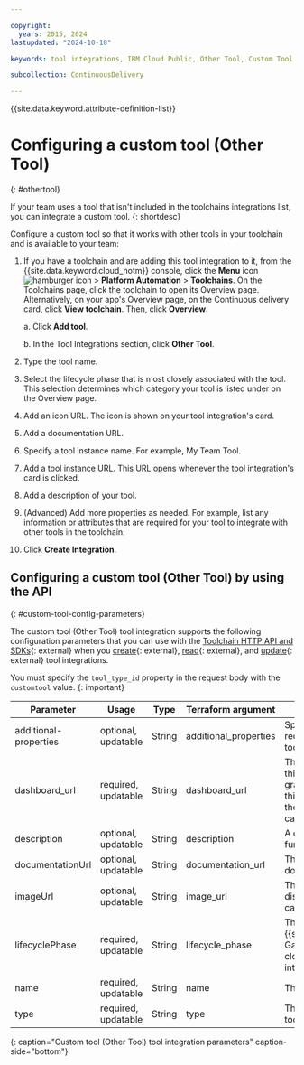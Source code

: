 ```yaml
---

copyright:
  years: 2015, 2024
lastupdated: "2024-10-18"

keywords: tool integrations, IBM Cloud Public, Other Tool, Custom Tool

subcollection: ContinuousDelivery

---
```


{{site.data.keyword.attribute-definition-list}}

# Configuring a custom tool (Other Tool)
{: #othertool}

If your team uses a tool that isn't included in the toolchains integrations list, you can integrate a custom tool.
{: shortdesc}

Configure a custom tool so that it works with other tools in your toolchain and is available to your team:

1. If you have a toolchain and are adding this tool integration to it, from the {{site.data.keyword.cloud_notm}} console, click the **Menu** icon ![hamburger icon](images/icon_hamburger.svg) > **Platform Automation** > **Toolchains**. On the Toolchains page, click the toolchain to open its Overview page. Alternatively, on your app's Overview page, on the Continuous delivery card, click **View toolchain**. Then, click **Overview**. 

   a. Click **Add tool**.

   b. In the Tool Integrations section, click **Other Tool**.

1. Type the tool name.
1. Select the lifecycle phase that is most closely associated with the tool. This selection determines which category your tool is listed under on the Overview page.
1. Add an icon URL. The icon is shown on your tool integration's card.
1. Add a documentation URL.
1. Specify a tool instance name. For example, My Team Tool.
1. Add a tool instance URL. This URL opens whenever the tool integration's card is clicked.
1. Add a description of your tool.
1. (Advanced) Add more properties as needed. For example, list any information or attributes that are required for your tool to integrate with other tools in the toolchain.  
1. Click **Create Integration**.

## Configuring a custom tool (Other Tool) by using the API
{: #custom-tool-config-parameters}

The custom tool (Other Tool) tool integration supports the following configuration parameters that you can use with the [Toolchain HTTP API and SDKs](https://cloud.ibm.com/apidocs/toolchain){: external} when you [create](https://cloud.ibm.com/apidocs/toolchain#create-tool){: external}, [read](https://cloud.ibm.com/apidocs/toolchain#get-tool-by-id){: external}, and [update](https://cloud.ibm.com/apidocs/toolchain#update-tool){: external} tool integrations.

You must specify the `tool_type_id` property in the request body with the `customtool` value.
{: important}

| Parameter | Usage | Type | Terraform argument | Description |
| --- | --- | --- | --- | --- |
| additional-properties | optional, updatable | String | additional_properties | Specifies any information that is required to integrate with other tools in the toolchain. |
| dashboard_url | required, updatable | String | dashboard_url | The URL of the dashboard for this tool integration. In the graphical UI, the browser goes to this dashboard when you click the Other Tool tool integration card. |
| description | optional, updatable | String | description | A description that outlines the function of this tool integration. |
| documentationUrl | optional, updatable | String | documentation_url | The URL of this tool integration's documentation. |
| imageUrl | optional, updatable | String | image_url | The URL of the icon that is displayed on the tool integration card in the graphical UI. |
| lifecyclePhase | required, updatable | String | lifecycle_phase | The lifecycle phase of the {{site.data.keyword.cloud_notm}} Garage Method that is the most closely associated with this tool integration. |
| name | required, updatable | String | name | The name of this tool integration. |
| type | required, updatable | String | type | The type of tool that this custom tool is integrating with. |
{: caption="Custom tool (Other Tool) tool integration parameters" caption-side="bottom"}
